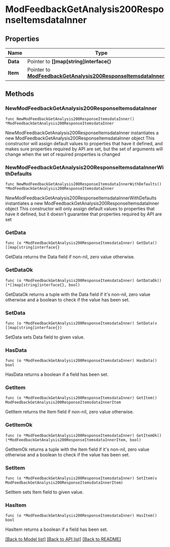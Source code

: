 # ModFeedbackGetAnalysis200ResponseItemsdataInner

## Properties

Name | Type | Description | Notes
------------ | ------------- | ------------- | -------------
**Data** | Pointer to **[]map[string]interface{}** |  | [optional] 
**Item** | Pointer to [**ModFeedbackGetAnalysis200ResponseItemsdataInnerItem**](ModFeedbackGetAnalysis200ResponseItemsdataInnerItem.md) |  | [optional] 

## Methods

### NewModFeedbackGetAnalysis200ResponseItemsdataInner

`func NewModFeedbackGetAnalysis200ResponseItemsdataInner() *ModFeedbackGetAnalysis200ResponseItemsdataInner`

NewModFeedbackGetAnalysis200ResponseItemsdataInner instantiates a new ModFeedbackGetAnalysis200ResponseItemsdataInner object
This constructor will assign default values to properties that have it defined,
and makes sure properties required by API are set, but the set of arguments
will change when the set of required properties is changed

### NewModFeedbackGetAnalysis200ResponseItemsdataInnerWithDefaults

`func NewModFeedbackGetAnalysis200ResponseItemsdataInnerWithDefaults() *ModFeedbackGetAnalysis200ResponseItemsdataInner`

NewModFeedbackGetAnalysis200ResponseItemsdataInnerWithDefaults instantiates a new ModFeedbackGetAnalysis200ResponseItemsdataInner object
This constructor will only assign default values to properties that have it defined,
but it doesn't guarantee that properties required by API are set

### GetData

`func (o *ModFeedbackGetAnalysis200ResponseItemsdataInner) GetData() []map[string]interface{}`

GetData returns the Data field if non-nil, zero value otherwise.

### GetDataOk

`func (o *ModFeedbackGetAnalysis200ResponseItemsdataInner) GetDataOk() (*[]map[string]interface{}, bool)`

GetDataOk returns a tuple with the Data field if it's non-nil, zero value otherwise
and a boolean to check if the value has been set.

### SetData

`func (o *ModFeedbackGetAnalysis200ResponseItemsdataInner) SetData(v []map[string]interface{})`

SetData sets Data field to given value.

### HasData

`func (o *ModFeedbackGetAnalysis200ResponseItemsdataInner) HasData() bool`

HasData returns a boolean if a field has been set.

### GetItem

`func (o *ModFeedbackGetAnalysis200ResponseItemsdataInner) GetItem() ModFeedbackGetAnalysis200ResponseItemsdataInnerItem`

GetItem returns the Item field if non-nil, zero value otherwise.

### GetItemOk

`func (o *ModFeedbackGetAnalysis200ResponseItemsdataInner) GetItemOk() (*ModFeedbackGetAnalysis200ResponseItemsdataInnerItem, bool)`

GetItemOk returns a tuple with the Item field if it's non-nil, zero value otherwise
and a boolean to check if the value has been set.

### SetItem

`func (o *ModFeedbackGetAnalysis200ResponseItemsdataInner) SetItem(v ModFeedbackGetAnalysis200ResponseItemsdataInnerItem)`

SetItem sets Item field to given value.

### HasItem

`func (o *ModFeedbackGetAnalysis200ResponseItemsdataInner) HasItem() bool`

HasItem returns a boolean if a field has been set.


[[Back to Model list]](../README.md#documentation-for-models) [[Back to API list]](../README.md#documentation-for-api-endpoints) [[Back to README]](../README.md)


